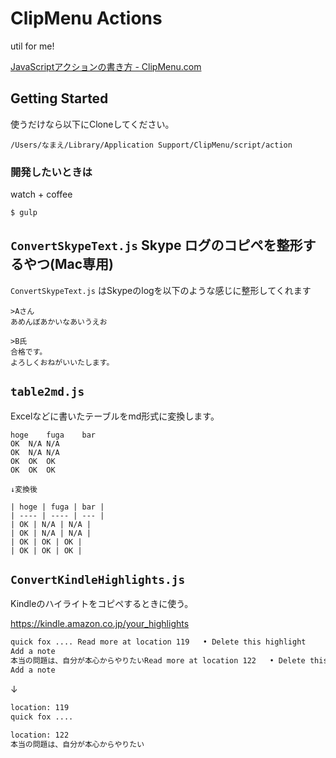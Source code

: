 # ClipMenu Actions

util for me!

[JavaScriptアクションの書き方 - ClipMenu.com](http://www.clipmenu.com/ja/help/custom-actions)

## Getting Started

使うだけなら以下にCloneしてください。

	/Users/なまえ/Library/Application Support/ClipMenu/script/action
	
### 開発したいときは

watch + coffee

	$ gulp 

	


## `ConvertSkypeText.js` Skype ログのコピペを整形するやつ(Mac専用)

`ConvertSkypeText.js` はSkypeのlogを以下のような感じに整形してくれます

```
>Aさん
あめんぼあかいなあいうえお

>B氏
合格です。
よろしくおねがいいたします。

```


## `table2md.js`

Excelなどに書いたテーブルをmd形式に変換します。

	hoge	fuga	bar
	OK	N/A	N/A
	OK	N/A	N/A
	OK	OK	OK
	OK	OK	OK
	
	↓変換後
	
	| hoge | fuga | bar |
	| ---- | ---- | --- |
	| OK | N/A | N/A |
	| OK | N/A | N/A |
	| OK | OK | OK |
	| OK | OK | OK |

## `ConvertKindleHighlights.js`

Kindleのハイライトをコピペするときに使う。

https://kindle.amazon.co.jp/your_highlights


``` 元.txt
quick fox .... Read more at location 119   • Delete this highlight
Add a note
本当の問題は、自分が本心からやりたいRead more at location 122   • Delete this highlight
Add a note
```
↓

```返還後.txt
location: 119
quick fox ....

location: 122
本当の問題は、自分が本心からやりたい
```
